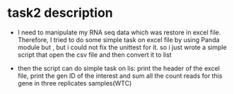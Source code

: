 # task2 description

* I need to manipulate my RNA seq data which was restore in excel file. Therefore,   I tried to do some simple task on excel file by using Panda module but , but i could not fix the unittest for it.
so i just wrote a simple script that open the csv file and then convert it to list

* then the script can do simple task on lis: print the header of the excel file, print the gen ID of the interest and sum all the count reads for this gene in three replicates samples(WTC)  
